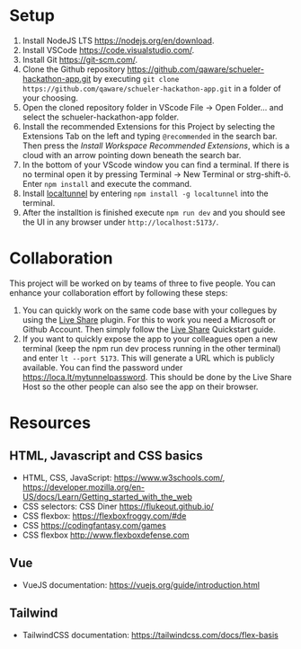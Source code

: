 # Setup

1. Install NodeJS LTS https://nodejs.org/en/download.
2. Install VSCode https://code.visualstudio.com/.
3. Install Git https://git-scm.com/.
4. Clone the Github repository https://github.com/qaware/schueler-hackathon-app.git by executing `git clone https://github.com/qaware/schueler-hackathon-app.git` in a folder of your choosing.
5. Open the cloned repository folder in VScode File -> Open Folder... and select the schueler-hackathon-app folder.
6. Install the recommended Extensions for this Project by selecting the Extensions Tab on the left and typing `@recommended` in the search bar. Then press the *Install Workspace Recommended Extensions*, which is a cloud with an arrow pointing down beneath the search bar.
7. In the bottom of your VScode window you can find a terminal. If there is no terminal open it by pressing Terminal -> New Terminal or strg-shift-ö. Enter `npm install` and execute the command.
8. Install [localtunnel](https://github.com/localtunnel/localtunnel) by entering `npm install -g localtunnel` into the terminal.
9. After the installtion is finished execute `npm run dev` and you should see the UI in any browser under `http://localhost:5173/`.

# Collaboration

This project will be worked on by teams of three to five people. You can enhance your collaboration effort by following these steps:

1. You can quickly work on the same code base with your collegues by using the [Live Share](https://marketplace.visualstudio.com/items?itemName=MS-vsliveshare.vsliveshare) plugin. For this to work you need a Microsoft or Github Account. Then simply follow the [Live Share](https://marketplace.visualstudio.com/items?itemName=MS-vsliveshare.vsliveshare) Quickstart guide.
2. If you want to quickly expose the app to your colleagues open a new terminal (keep the npm run dev process running in the other terminal) and enter `lt --port 5173`. This will generate a URL which is publicly available. You can find the password under https://loca.lt/mytunnelpassword. This should be done by the Live Share Host so the other people can also see the app on their browser.

# Resources
## HTML, Javascript and CSS basics
* HTML, CSS, JavaScript: https://www.w3schools.com/, https://developer.mozilla.org/en-US/docs/Learn/Getting_started_with_the_web
* CSS selectors: CSS Diner https://flukeout.github.io/
* CSS flexbox: https://flexboxfroggy.com/#de
* CSS https://codingfantasy.com/games
* CSS flexbox http://www.flexboxdefense.com 

## Vue
* VueJS documentation: https://vuejs.org/guide/introduction.html

## Tailwind
* TailwindCSS documentation: https://tailwindcss.com/docs/flex-basis
